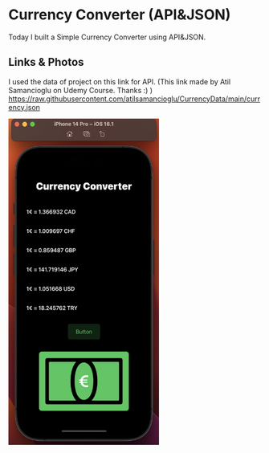 # Currency Converter (API&JSON)
Today I built a Simple Currency Converter using API&JSON.

## Links & Photos

I used the data of project on this link for API. (This link made by Atil Samancioglu on Udemy Course. Thanks :) )
https://raw.githubusercontent.com/atilsamancioglu/CurrencyData/main/currency.json

<p><img align="left" src="https://github.com/cnmalper/CurrencyConverter/blob/main/CurrencyConverter.png" width="300" height="650"/></p>
